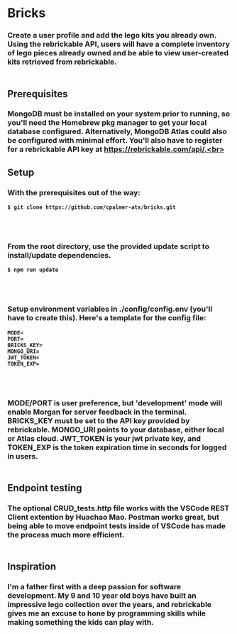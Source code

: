 # <b>Bricks

### Create a user profile and add the lego kits you already own. Using the rebrickable API, users will have a complete inventory of lego pieces already owned and be able to view user-created kits retrieved from rebrickable.<br></br>

## <b>Prerequisites

### MongoDB must be installed on your system prior to running, so you'll need the Homebrew pkg manager to get your local database configured. Alternatively, MongoDB Atlas could also be configured with minimal effort. You'll also have to register for a rebrickable API key at https://rebrickable.com/api/.<br></br>

## <b>Setup

### With the prerequisites out of the way:

```
$ git clone https://github.com/cpalmer-atx/bricks.git
```

<br></br>

### From the root directory, use the provided update script to install/update dependencies.

```
$ npm run update
```

<br></br>

### Setup environment variables in ./config/config.env (you'll have to create this). Here's a template for the config file:

```
MODE=
PORT=
BRICKS_KEY=
MONGO_URI=
JWT_TOKEN=
TOKEN_EXP=
```

<br></br>

### MODE/PORT is user preference, but 'development' mode will enable Morgan for server feedback in the terminal. BRICKS_KEY must be set to the API key provided by rebrickable. MONGO_URI points to your database, either local or Atlas cloud. JWT_TOKEN is your jwt private key, and TOKEN_EXP is the token expiration time in seconds for logged in users.<br></br>

## <b>Endpoint testing

### The optional CRUD_tests.http file works with the VSCode REST Client extention by Huachao Mao. Postman works great, but being able to move endpoint tests inside of VSCode has made the process much more efficient.<br></br>

## <b>Inspiration

### I'm a father first with a deep passion for software development. My 9 and 10 year old boys have built an impressive lego collection over the years, and rebrickable gives me an excuse to hone by programming skills while making something the kids can play with.
